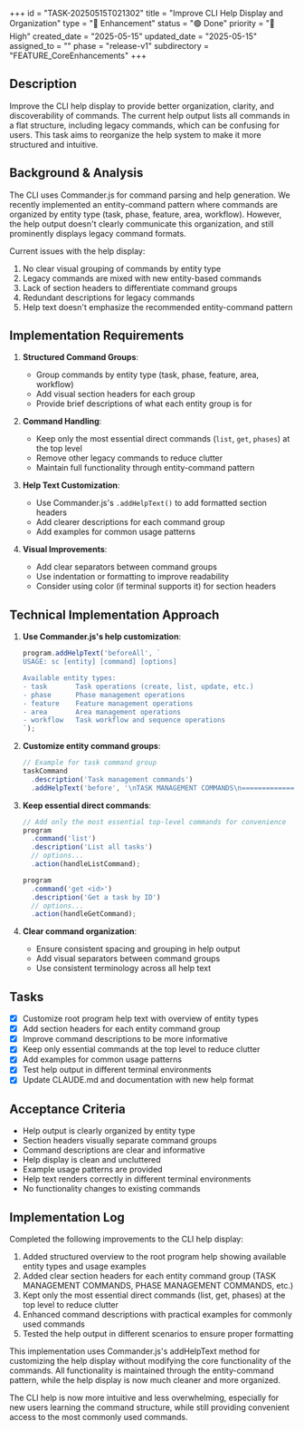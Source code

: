 +++
id = "TASK-20250515T021302"
title = "Improve CLI Help Display and Organization"
type = "🧪 Enhancement"
status = "🟢 Done"
priority = "🔼 High"
created_date = "2025-05-15"
updated_date = "2025-05-15"
assigned_to = ""
phase = "release-v1"
subdirectory = "FEATURE_CoreEnhancements"
+++

## Description

Improve the CLI help display to provide better organization, clarity, and discoverability of commands. The current help output lists all commands in a flat structure, including legacy commands, which can be confusing for users. This task aims to reorganize the help system to make it more structured and intuitive.

## Background & Analysis

The CLI uses Commander.js for command parsing and help generation. We recently implemented an entity-command pattern where commands are organized by entity type (task, phase, feature, area, workflow). However, the help output doesn't clearly communicate this organization, and still prominently displays legacy command formats.

Current issues with the help display:
1. No clear visual grouping of commands by entity type
2. Legacy commands are mixed with new entity-based commands
3. Lack of section headers to differentiate command groups
4. Redundant descriptions for legacy commands
5. Help text doesn't emphasize the recommended entity-command pattern

## Implementation Requirements

1. **Structured Command Groups**:
   - Group commands by entity type (task, phase, feature, area, workflow)
   - Add visual section headers for each group
   - Provide brief descriptions of what each entity group is for

2. **Command Handling**:
   - Keep only the most essential direct commands (`list`, `get`, `phases`) at the top level
   - Remove other legacy commands to reduce clutter
   - Maintain full functionality through entity-command pattern

3. **Help Text Customization**:
   - Use Commander.js's `.addHelpText()` to add formatted section headers
   - Add clearer descriptions for each command group
   - Add examples for common usage patterns

4. **Visual Improvements**:
   - Add clear separators between command groups
   - Use indentation or formatting to improve readability
   - Consider using color (if terminal supports it) for section headers

## Technical Implementation Approach

1. **Use Commander.js's help customization**:
   ```typescript
   program.addHelpText('beforeAll', `
   USAGE: sc [entity] [command] [options]
   
   Available entity types:
   - task       Task operations (create, list, update, etc.)
   - phase      Phase management operations
   - feature    Feature management operations
   - area       Area management operations
   - workflow   Task workflow and sequence operations
   `);
   ```

2. **Customize entity command groups**:
   ```typescript
   // Example for task command group
   taskCommand
     .description('Task management commands')
     .addHelpText('before', '\nTASK MANAGEMENT COMMANDS\n======================\n');
   ```

3. **Keep essential direct commands**:
   ```typescript
   // Add only the most essential top-level commands for convenience
   program
     .command('list')
     .description('List all tasks')
     // options...
     .action(handleListCommand);

   program
     .command('get <id>')
     .description('Get a task by ID')
     // options...
     .action(handleGetCommand);
   ```

4. **Clear command organization**:
   - Ensure consistent spacing and grouping in help output
   - Add visual separators between command groups
   - Use consistent terminology across all help text

## Tasks

- [x] Customize root program help text with overview of entity types
- [x] Add section headers for each entity command group
- [x] Improve command descriptions to be more informative
- [x] Keep only essential commands at the top level to reduce clutter
- [x] Add examples for common usage patterns
- [x] Test help output in different terminal environments
- [x] Update CLAUDE.md and documentation with new help format

## Acceptance Criteria

- Help output is clearly organized by entity type
- Section headers visually separate command groups
- Command descriptions are clear and informative
- Help display is clean and uncluttered
- Example usage patterns are provided
- Help text renders correctly in different terminal environments
- No functionality changes to existing commands

## Implementation Log

Completed the following improvements to the CLI help display:

1. Added structured overview to the root program help showing available entity types and usage examples
2. Added clear section headers for each entity command group (TASK MANAGEMENT COMMANDS, PHASE MANAGEMENT COMMANDS, etc.)
3. Kept only the most essential direct commands (list, get, phases) at the top level to reduce clutter
4. Enhanced command descriptions with practical examples for commonly used commands
5. Tested the help output in different scenarios to ensure proper formatting

This implementation uses Commander.js's addHelpText method for customizing the help display without modifying the core functionality of the commands. All functionality is maintained through the entity-command pattern, while the help display is now much cleaner and more organized.

The CLI help is now more intuitive and less overwhelming, especially for new users learning the command structure, while still providing convenient access to the most commonly used commands.
